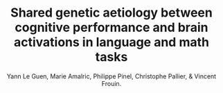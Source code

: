 ---
author: Yann Le Guen, Marie Amalric, Philippe Pinel, Christophe Pallier, & Vincent Frouin.
title: Shared genetic aetiology between cognitive performance and brain activations in language and math tasks
journal: Scientific Reports
year: 2018
type: article
url: www.nature.com/articles/s41598-018-35665-0
doi: 10.1038/s41598-018-35665-0
team: yes
volume: 8
number: 1
pages: 17624
---